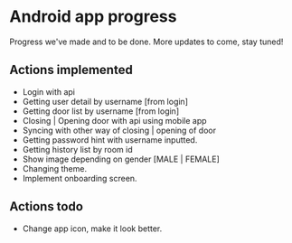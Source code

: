# Android app progress

Progress we've made and to be done. More updates to come, stay tuned!

## Actions implemented

- Login with api
- Getting user detail by username [from login]
- Getting door list by username [from login]
- Closing | Opening door with api using mobile app
- Syncing with other way of closing | opening of door
- Getting password hint with username inputted.
- Getting history list by room id
- Show image depending on gender [MALE | FEMALE]
- Changing theme.
- Implement onboarding screen.

## Actions todo

- Change app icon, make it look better.
